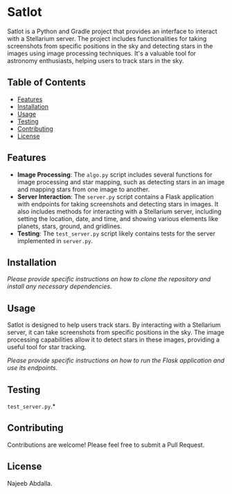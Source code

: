 # Satlot

Satlot is a Python and Gradle project that provides an interface to interact with a Stellarium server. The project includes functionalities for taking screenshots from specific positions in the sky and detecting stars in the images using image processing techniques. It's a valuable tool for astronomy enthusiasts, helping users to track stars in the sky.

## Table of Contents

- [Features](#features)
- [Installation](#installation)
- [Usage](#usage)
- [Testing](#testing)
- [Contributing](#contributing)
- [License](#license)

## Features

- **Image Processing**: The `algo.py` script includes several functions for image processing and star mapping, such as detecting stars in an image and mapping stars from one image to another.
- **Server Interaction**: The `server.py` script contains a Flask application with endpoints for taking screenshots and detecting stars in images. It also includes methods for interacting with a Stellarium server, including setting the location, date, and time, and showing various elements like planets, stars, ground, and gridlines.
- **Testing**: The `test_server.py` script likely contains tests for the server implemented in `server.py`.

## Installation

*Please provide specific instructions on how to clone the repository and install any necessary dependencies.*

## Usage

Satlot is designed to help users track stars. By interacting with a Stellarium server, it can take screenshots from specific positions in the sky. The image processing capabilities allow it to detect stars in these images, providing a useful tool for star tracking.

*Please provide specific instructions on how to run the Flask application and use its endpoints.*

## Testing

 `test_server.py`.*

## Contributing

Contributions are welcome! Please feel free to submit a Pull Request.

## License

Najeeb Abdalla.

